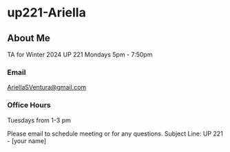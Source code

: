 # up221-Ariella
## About Me
TA for Winter 2024 UP 221 
Mondays 5pm - 7:50pm
### Email
AriellaSVentura@gmail.com
### Office Hours
Tuesdays from 1-3 pm

Please email to schedule meeting or for any questions.
Subject Line: UP 221 - [your name] 

